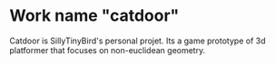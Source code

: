# Work name "catdoor"

Catdoor is SillyTinyBird's personal projet. Its a game prototype of 3d platformer that focuses on non-euclidean geometry.
